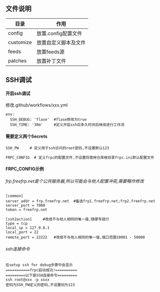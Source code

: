 ## 文件说明
| 目录                              |         作用                                 |
| --------------------------------- | --------------------------------------------| 
| config                            | 放置.config配置文件                           | 
| customize                         | 放置自定义脚本及文件                               |
| feeds                             | 放置feeds源                                  |
| patches                           | 放置补丁文件                                  |


## SSH调试
#### 开启ssh调试
修改.github/workflows/xxx.yml
```
env:
  SSH_DEBUG: 'flase'  #flase修改为true
  SSH_TIME: '30m'     #定义开启ssh后多久时间后继续进行工作流
```

#### 需要定义两个Secrets
```
SSH_PW     # 定义用于ssh访问的root密码,不设置默认123
```

```
FRPC_CONFIG  # 定义frpc的配置文件,不设置将使用仓库根目录frpc.ini默认配置文件
```

#### FRPC_CONFIG示例
###### frp.freefrp.net是个公共服务器,所以可能会与他人配置冲突,需要略作修改
```
[common]
server_addr = frp.freefrp.net  #备选frp1.freefrp.net;frp2.freefrp.net
server_port = 7000
token = freefrp.net

[ssh2action]     #改成不与他人相同的唯一值,随便写就行
type = tcp
local_ip = 127.0.0.1
local_port = 22
remote_port = 22222   #改成不与他人相同的唯一值,端口范围10001 - 50000
```
###### ssh连接命令
```
在setup ssh for debug步骤中会显示
===========frpc启动成功!==========
=========以下是SSH连接命令=========
ssh root@xxx -p xxxx
密码为SSH_PW定义的密码,不设置则为123
```
